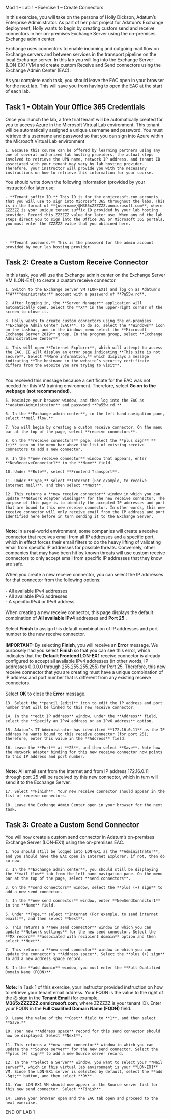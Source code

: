 

Mod 1 – Lab 1 – Exercise 1 – Create Connectors

 

In this exercise, you will take on the persona of Holly Dickson, Adatum’s Enterprise Administrator. As part of her pilot project for Adatum’s Exchange deployment, Holly wants to begin by creating custom send and receive connectors in her on-premises Exchange Server using the on-premises Exchange admin center. 

 

Exchange uses connectors to enable incoming and outgoing mail flow on Exchange servers and between services in the transport pipeline on the local Exchange server. In this lab you will log into the Exchange Server (LON-EX1) VM and create custom Receive and Send connectors using the Exchange Admin Center (EAC).

 

As you complete each task, you should leave the EAC open in your browser for the next lab. This will save you from having to open the EAC at the start of each lab.

 

## Task 1 - Obtain Your Office 365 Credentials

 

Once you launch the lab, a free trial tenant will be automatically created for you to access Azure in the Microsoft Virtual Lab environment. This tenant will be automatically assigned a unique username and password. You must retrieve this username and password so that you can sign into Azure within the Microsoft Virtual Lab environment

	1. Because this course can be offered by learning partners using any one of several authorized lab hosting providers, the actual steps involved to retrieve the UPN name, network IP address, and tenant ID associated with your tenant may vary by lab hosting provider. Therefore, your instructor will provide you with the necessary instructions on how to retrieve this information for your course. 

You should write down the following information (provided by your instructor) for later use:

	- **Tenant suffix ID.** This ID is for the onmicrosoft.com accounts that you will use to sign into Microsoft 365 throughout the labs. This is in the format of **{username}@M365xZZZZZZ.onmicrosoft.com**, where ZZZZZZ is your unique tenant suffix ID provided by your lab hosting provider. Record this ZZZZZZ value for later use. When any of the lab steps direct you to sign into the Office 365 or Microsoft 365 portals, you must enter the ZZZZZZ value that you obtained here.  
‎

	- **Tenant password.** This is the password for the admin account provided by your lab hosting provider.

##  

## Task 2: Create a Custom Receive Connector

 

In this task, you will use the Exchange admin center on the Exchange Server VM (LON-EX1) to create a custom receive connector.

 

	1. Switch to the Exchange Server VM (LON-EX1) and log on as Adatum’s **A****dministrator** account with a password of **Pa55w.rd**. 

	2. After logging in, the **Server Manager** application will automatically open. Select the **X** in the upper-right corner of the screen to close it.

	3. Holly wants to create custom connectors using the on-premises **Exchange Admin Center (EAC)**. To do so, select the **Windows** icon on the taskbar, and in the Windows menu select the **Microsoft Exchange Server 2019** group. In the program group, select **Exchange Administrative Center**. 

	4. This will open **Internet Explorer**, which will attempt to access the EAC. IE will display an error page indicating **This site is not secure**. Select **More information,** which displays a message indicating **The hostname in the website’s security certificate differs from the website you are trying to visit**.   
‎  
‎You received this message because a certificate for the EAC was not needed for this VM training environment. Therefore, select **Go on to the webpage (not recommended)**. 

	5. Maximize your browser window, and then log into the EAC as **adatum\Administrator** and password **Pa55w.rd.**

	6. In the **Exchange admin center**, in the left-hand navigation pane, select **mail flow.**

	7. You will begin by creating a custom receive connector. On the menu bar at the top of the page, select **receive connectors**.

	8. On the **receive connectors** page, select the **plus sign** **(+)** icon on the menu bar above the list of existing receive connectors to add a new connector.

	9. In the **new receive connector** window that appears, enter **NewReceiveConnector1** in the **Name** field.

	10. Under **Role**, select **Frontend Transport**.

	11. Under **Type,** select **Internet (For example, to receive internet mail)**, and then select **Next**.

	12. This returns a **new receive connector** window in which you can update **Network Adapter Bindings** for the new receive connector. The purpose of this page is to identify the accepted IP addresses and port that are bound to this new receive connector. In other words, this new receive connector will only receive email from the IP address and port identified here before in turn sending it to the Exchange Server.  
‎  
‎**Note:** In a real-world environment, some companies will create a receive connector that receives email from all IP addresses and a specific port, which in effect forces their email filters to do the heavy lifting of validating email from specific IP addresses for possible threats. Conversely, other companies that may have been hit by known threats will use custom receive connectors to only accept email from specific IP addresses that they know are safe.   
‎  
‎When you create a new receive connector, you can select the IP addresses for that connector from the following options:  
‎  
‎- All available IPv4 addresses  
‎- All available IPv6 addresses  
‎- A specific IPv4 or IPv6 address  
‎  
‎When creating a new receive connector, this page displays the default combination of **All available IPv4** addresses and **Port 25** .   
‎  
‎Select **Finish** to assign this default combination of IP addresses and port number to the new receive connector.  
‎  
‎**IMPORTANT:** By selecting **Finish**, you will receive an **Error** message. We purposely had you select **Finish** so that you can see this error, which indicates that the **Default Frontend LON-EX1** receive connector is already configured to accept all available IPv4 addresses (in other words, IP addresses 0.0.0.0 through 255.255.255.255) for Port 25. Therefore, this new receive connector that you are creating must have a unique combination of IP address and port number that is different from any existing receive connectors.   
‎  
‎Select **OK** to close the **Error** message.

	13. Select the **pencil (edit)** icon to edit the IP address and port number that will be linked to this new receive connector.

	14. In the **edit IP address** window, under the **Address** field, select the **Specify an IPv4 address or an IPv6 address** option. 

	15. Adatum’s IT Administrator has identified **172.16.0.11** as the IP address he wants bound to this receive connector (for port 25); therefore, enter this value in the **Address** field.

	16. Leave the **Port** at **25**, and then select **Save**. Note how the Network adapter binding for this new receive connector now points to this IP address and port number.   
‎  
‎**Note:** All email sent from the Internet and from IP address 172.16.0.11 through port 25 will be received by this new connector, which in turn will send it to the Exchange Server. 

	17. Select **Finish**. Your new receive connector should appear in the list of receive connectors.

	18. Leave the Exchange Admin Center open in your browser for the next task.

 

## Task 3: Create a Custom Send Connector

You will now create a custom send connector in Adatum’s on-premises Exchange Server (LON-EX1) using the on-premises EAC.

	1. You should still be logged into LON-EX1 as the **Administrator**, and you should have the EAC open in Internet Explorer; if not, then do so now.

	2. In the **Exchange admin center**, you should still be displaying the **mail flow** tab from the left-hand navigation pane. On the menu bar at the top of the page, select **send connectors**.

	3. On the **send connectors** window, select the **plus (+) sign** to add a new send connector.

	4. In the **new send connector** window, enter **NewSendConnector1** in the **Name** field.

	5. Under **Type,** select **Internet (For example, to send internet email)**, and then select **Next**.

	6. This returns a **new send connector** window in which you can update **Network settings** for the new send connector. Select the **MX record** **associated with recipient domain** option and then select **Next**.

	7. This returns a **new send connector** window in which you can update the connector’s **Address space**. Select the **plus (+) sign** to add a new address space record.

	8. In the **add domain** window, you must enter the **Full Qualified Domain Name (FQDN)**.   
‎  
‎**Note:** In Task 1 of this exercise, your instructor provided instruction on how to retrieve your tenant email address. Your FQDN is the value to the right of the @ sign in the **Tenant Email** (for example, **M365xZZZZZZ.onmicrosoft.com**, where ZZZZZZ is your tenant ID). Enter your FQDN in the **Full Qualified Domain Name (FQDN)** field.

	9. Leave the value of the **Cost** field to **1**, and then select **Save.**

	10. Your new **Address space** record for this send connector should now be displayed. Select **Next**.

	11. This returns a **new send connector** window in which you can update the **Source server** for the new send connector. Select the **plus (+) sign** to add a new Source server record.

	12. In the **Select a Server** window, you want to select your **Mail server**, which in this virtual lab environment is your **LON-EX1** VM. Since the LON-EX1 server is selected by default, select the **add -&gt;** button, and then select **OK**.

	13. Your LON-EX1 VM should now appear in the Source server list for this new send connector. Select **Finish**.

	14. Leave your browser open and the EAC tab open and proceed to the next exercise.

 

 

END OF LAB 1  
‎
